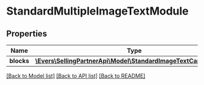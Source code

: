 # StandardMultipleImageTextModule

## Properties
Name | Type | Description | Notes
------------ | ------------- | ------------- | -------------
**blocks** | [**\Evers\SellingPartnerApi\Model\StandardImageTextCaptionBlock[]**](StandardImageTextCaptionBlock.md) |  | [optional] 

[[Back to Model list]](../README.md#documentation-for-models) [[Back to API list]](../README.md#documentation-for-api-endpoints) [[Back to README]](../README.md)


